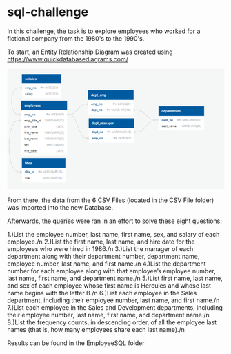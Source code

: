 # sql-challenge

In this challenge, the task is to explore employees who worked for a fictional company from the 1980's to the 1990's.

To start, an Entity Relationship Diagram was created using https://www.quickdatabasediagrams.com/

![image1](ERD.png)

From there, the data from the 6 CSV Files (located in the CSV File folder) was imported into the new Database.

Afterwards, the queries were ran in an effort to solve these eight questions:

1.)List the employee number, last name, first name, sex, and salary of each employee./n
2.)List the first name, last name, and hire date for the employees who were hired in 1986./n
3.)List the manager of each department along with their department number, department name, employee number, last name, and first name./n
4.)List the department number for each employee along with that employee’s employee number, last name, first name, and department name./n
5.)List first name, last name, and sex of each employee whose first name is Hercules and whose last name begins with the letter B./n
6.)List each employee in the Sales department, including their employee number, last name, and first name./n
7.)List each employee in the Sales and Development departments, including their employee number, last name, first name, and department name./n
8.)List the frequency counts, in descending order, of all the employee last names (that is, how many employees share each last name)./n

Results can be found in the EmployeeSQL folder
